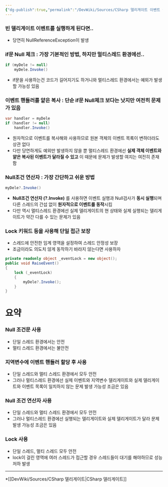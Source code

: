 ```yaml
---
{"dg-publish":true,"permalink":"/DevWiki/Sources/CSharp 델리게이트 이벤트 실행과 멀티스레드/","noteIcon":"","created":"2024-10-06T14:29:04.000+09:00","updated":"2025-07-20T11:47:56.000+09:00"}
---
```


### 빈 델리게이트 이벤트를 실행하게 된다면..

- 당연히 NullReferenceException이 발생

### if문 Null 체크 : 가장 기본적인 방법, 하지만 멀티스레드 환경에선..

```csharp
if (myDele != null)
	myDele.Invoke()
```

- if문을 사용하는건 코드가 길어지기도 하거니와 멀티스레드 환경에서는 예외가 발생할 가능성 있음

### 이벤트 핸들러를 얕은 복사 : 단순 if문 Null체크 보다는 낫지만 여전히 문제가 있음

```csharp
var handler = myDele
if (handler != null)
	handler.Invoke()

```

- 원자적으로 이벤트를 복사해와 사용하므로 원본 객체의 이벤트 목록이 변하더라도 상관 없다
- 다만 당연하게도 예외만 발생하지 않을 뿐 멀티스레드 환경에선 **실제 객체 이벤트와 얕은 복사된 이벤트가 달라질 수 있고** 이 때문에 문제가 발생할 여지는 여전히 존재함

### Null조건 연산자 : 가장 간단하고 쉬운 방법

```csharp
myDele?.Invoke()

```

- **Null조건 연산자 (?.Invoke)** 를 사용하면 이벤트 실행과 Null검사가 **동시 실행**되며 다른 스레드의 간섭 없이 **원자적으로 이벤트를 동작**시킴
- 다만 역시 멀티스레드 환경에선 실제 델리게이트의 현 상태와 실제 실행되는 델리게이트가 약간 다를 수 있는 문제가 있음

### Lock 키워드 등을 사용해 단일 접근 보장

- 스레드에 안전한 임계 영역을 설정하여 스레드 안정성 보장
- 조금이라도 의도치 않게 동작하기 바라지 않는다면 사용하자

```csharp
private readonly object _eventLock = new object();
public void RaiseEvent()
{
    lock (_eventLock)
    {
        myDele?.Invoke();
    }
}

```

# 요약
### Null 조건문 사용

- 단일 스레드 환경에서는 안전
- 멀티 스레드 환경에서는 불안전

### 지역변수에 이벤트 핸들러 할당 후 사용

- 단일 스레드와 멀티 스레드 환경에서 모두 안전
- 그러나 멀티스레드 환경에선 실제 이벤트와 지역변수 델리게이트와 실제 델리게이트와 이벤트 목록이 일치하지 않는 문제 발생 가능성 조금은 있음

### Null 조건 연산자 사용

- 단일 스레드와 멀티 스레드 환경에서 모두 안전
- 그러나 멀티스레드 환경에선 실행되는 델리게이트와  실제 델리게이트가 달라 문제 발생 가능성 조금은 있음

### Lock 사용

- 단일 스레드, 멀티 스레드 모두 안전
- lock이 걸린 영역에 여러 스레드가 접근할 경우 스레드들이 대기를 해야하므로 성능저하 발생

---
*[[DevWiki/Sources/CSharp 델리게이트\|CSharp 델리게이트]]